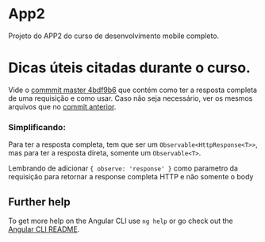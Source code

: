 # App2

Projeto do APP2 do curso de desenvolvimento mobile completo.

# Dicas úteis citadas durante o curso.

Vide o [commmit master 4bdf9b6](https://github.com/CarlosDv93/web-es6-ts-angular/commit/4bdf9b6b51eb71915c45e812eb05d5b9b0f64c91) que contém como ter a resposta completa de uma requisição e como usar. 
Caso não seja necessário, ver os mesmos arquivos que no [commit anterior](https://github.com/CarlosDv93/web-es6-ts-angular/tree/271f395d0269a0e55d7e4cee89e1156c3d0ac07c).

### Simplificando: 

Para ter a resposta completa, tem que ser um `Observable<HttpResponse<T>>`, mas para ter a resposta direta, somente um `Observable<T>`.

Lembrando de adicionar `{ observe: 'response' }` como parametro da requisição para retornar a response completa HTTP e não somente o body

## Further help

To get more help on the Angular CLI use `ng help` or go check out the [Angular CLI README](https://github.com/angular/angular-cli/blob/master/README.md).
